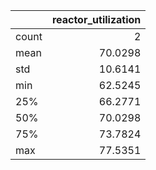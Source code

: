 |       |   reactor\_utilization |
|:------|-----------------------:|
| count |                 2      |
| mean  |                70.0298 |
| std   |                10.6141 |
| min   |                62.5245 |
| 25%   |                66.2771 |
| 50%   |                70.0298 |
| 75%   |                73.7824 |
| max   |                77.5351 |
